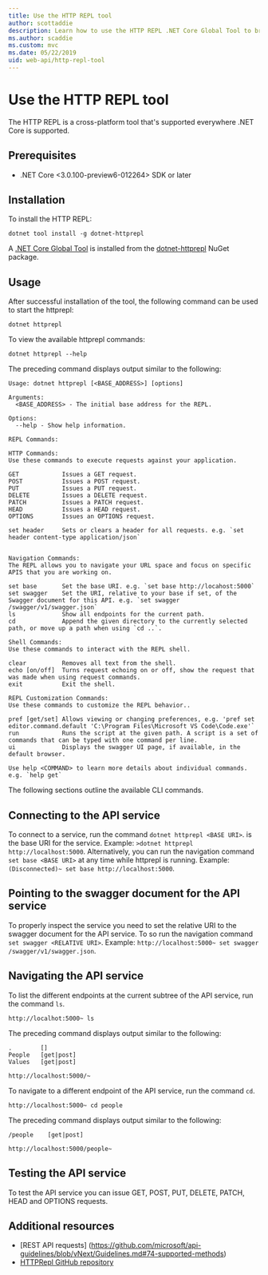 ```yaml
---
title: Use the HTTP REPL tool
author: scottaddie
description: Learn how to use the HTTP REPL .NET Core Global Tool to brownse and test an ASP.NET Core web API.
ms.author: scaddie
ms.custom: mvc
ms.date: 05/22/2019
uid: web-api/http-repl-tool
---
```

# Use the HTTP REPL tool

The HTTP REPL is a cross-platform tool that's supported everywhere .NET Core is supported.

## Prerequisites

* .NET Core <3.0.100-preview6-012264> SDK or later

## Installation

To install the HTTP REPL:

```console
dotnet tool install -g dotnet-httprepl
```

A [.NET Core Global Tool](/dotnet/core/tools/global-tools#install-a-global-tool) is installed from the [dotnet-httprepl](https://www.nuget.org/packages/dotnet-httprepl) NuGet package.

## Usage

After successful installation of the tool, the following command can be used to start the httprepl:

```console
dotnet httprepl
```

To view the available httprepl commands:

```console
dotnet httprepl --help
```

The preceding command displays output similar to the following:
```console
Usage: dotnet httprepl [<BASE_ADDRESS>] [options]

Arguments:
  <BASE_ADDRESS> - The initial base address for the REPL.

Options:
  --help - Show help information.

REPL Commands:

HTTP Commands:
Use these commands to execute requests against your application.

GET            Issues a GET request.
POST           Issues a POST request.
PUT            Issues a PUT request.
DELETE         Issues a DELETE request.
PATCH          Issues a PATCH request.
HEAD           Issues a HEAD request.
OPTIONS        Issues an OPTIONS request.

set header     Sets or clears a header for all requests. e.g. `set header content-type application/json`


Navigation Commands:
The REPL allows you to navigate your URL space and focus on specific APIS that you are working on.

set base       Set the base URI. e.g. `set base http://locahost:5000`
set swagger    Set the URI, relative to your base if set, of the Swagger document for this API. e.g. `set swagger /swagger/v1/swagger.json`
ls             Show all endpoints for the current path.
cd             Append the given directory to the currently selected path, or move up a path when using `cd ..`.

Shell Commands:
Use these commands to interact with the REPL shell.

clear          Removes all text from the shell.
echo [on/off]  Turns request echoing on or off, show the request that was made when using request commands.
exit           Exit the shell.

REPL Customization Commands:
Use these commands to customize the REPL behavior..

pref [get/set] Allows viewing or changing preferences, e.g. 'pref set editor.command.default 'C:\Program Files\Microsoft VS Code\Code.exe'`
run            Runs the script at the given path. A script is a set of commands that can be typed with one command per line.
ui             Displays the swagger UI page, if available, in the default browser.

Use help <COMMAND> to learn more details about individual commands. e.g. `help get`
```

The following sections outline the available CLI commands.
## Connecting to the API service
To connect to a service, run the command `dotnet httprepl <BASE URI>`. <BASE URI> is the base URI for the service. Example: `>dotnet httprepl http://localhost:5000`.
Alternatively, you can run the navigation command `set base <BASE URI>` at any time while httprepl is running. Example: `(Disconnected)~ set base http://localhost:5000`.

## Pointing to the swagger document for the API service
To properly inspect the service you need to set the relative URI to the swagger document for the API service. To so run the navigation command `set swagger <RELATIVE URI>`. Example: `http://localhost:5000~ set swagger /swagger/v1/swagger.json`.

## Navigating the API service
To list the different endpoints at the current subtree of the API service, run the command `ls`.
```console
http://localhot:5000~ ls
```
The preceding command displays output similar to the following:
```console
.        []
People   [get|post]
Values   [get|post]

http://localhost:5000/~
```


To navigate to a different endpoint of the API service, run the command `cd`.
```console
http://localhost:5000~ cd people
```
The preceding command displays output similar to the following:
```console
/people    [get|post]

http://localhost:5000/people~
```

## Testing the API service
To test the API service you can issue GET, POST, PUT, DELETE, PATCH, HEAD and OPTIONS requests.

## Additional resources
* [REST API requests] (https://github.com/microsoft/api-guidelines/blob/vNext/Guidelines.md#74-supported-methods)
* [HTTPRepl GitHub repository](https://github.com/aspnet/AspLabs)
